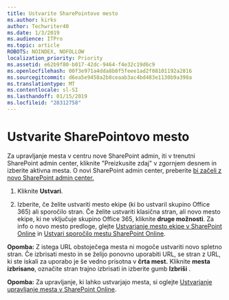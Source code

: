 ```yaml
---
title: Ustvarite SharePointovo mesto
ms.author: kirks
author: Techwriter40
ms.date: 1/3/2019
ms.audience: ITPro
ms.topic: article
ROBOTS: NOINDEX, NOFOLLOW
localization_priority: Priority
ms.assetid: e62b9f80-b017-42dc-9464-f4e32c19d6c9
ms.openlocfilehash: 00f3e971a4dda8b0f5feee1ad2f08101192a2816
ms.sourcegitcommit: d6ea5e9458a2b8ceaab3ac4bd483e1130b9a398a
ms.translationtype: MT
ms.contentlocale: sl-SI
ms.lasthandoff: 01/15/2019
ms.locfileid: "28312758"
---
```

# <a name="create-a-sharepoint-site"></a>Ustvarite SharePointovo mesto

Za upravljanje mesta v centru nove SharePoint admin, iti v trenutni SharePoint admin center, kliknite "Preizkusite zdaj" v zgornjem desnem in izberite aktivna mesta. O novi SharePoint admin center, preberite [bi začeli z novo SharePoint admin center.](https://docs.microsoft.com/en-us/sharepoint/get-started-new-admin-center)
  
1. Kliknite **Ustvari**. 
    
2. Izberite, če želite ustvariti mesto ekipe (ki bo ustvaril skupino Office 365) ali sporočilo stran. Če želite ustvariti klasična stran, ali novo mesto ekipe, ki ne vključuje skupino Office 365, kliknite **druge možnosti**. Za info o novo mesto predloge, glejte [Ustvarjanje mesto ekipe v SharePoint Online](https://support.office.com/en-us/article/create-a-team-site-in-sharepoint-ef10c1e7-15f3-42a3-98aa-b5972711777d?ui=en-US&amp;rs=en-US&amp;ad=US) in [Ustvari sporočilo mestu SharePoint Online](https://support.office.com/article/7fb44b20-a72f-4d2c-9173-fc8f59ba50eb).
  
 **Opomba:** Z istega URL obstoječega mesta ni mogoče ustvariti novo spletno stran. Če izbrisati mesto in se želijo ponovno uporabiti URL, se stran z URL, ki ste iskali za uporabo je še vedno prisotna v **črta mest.** Kliknite **mesta izbrisano**, označite stran trajno izbrisati in izberite gumb **Izbriši** . 
  
 **Opomba:** Za upravljanje, ki lahko ustvarjajo mesta, si oglejte [Ustvarjanje upravljanje mesta v SharePoint Online](https://docs.microsoft.com/en-us/sharepoint/manage-site-creation).
    

